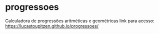 # progressoes
 Calculadora de progressões aritméticas e geométricas
link para acesso: https://lucastoupitzen.github.io/progressoes/
